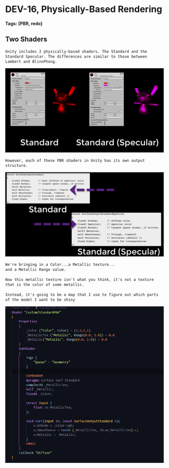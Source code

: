 # DEV-16, Physically-Based Rendering
#### Tags: [PBR, redo]



## Two Shaders

    Unity includes 2 physically-based shaders. The Standard and the Standard Specular. The differences are similar to those between Lambert and BlinnPhong.

![](../images/DEV-16/DEV-16-A.png)

    However, each of these PBR shaders in Unity has its own output structure.

![](../images/DEV-16/DEV-16-B.png)


    We're bringing in a Color...a Metallic texture...
    and a Metallic Range value.

    Now this metallic texture isn't what you think, it's not a texture that is the color of some metallic.

    Instead, it's going to be a map that I use to figure out which parts of the model I want to be shiny

![](../images/DEV-16/DEV-16-C.png)